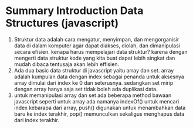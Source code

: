 # Summary Introduction Data Structures (javascript)
1. Struktur data adalah cara mengatur, menyimpan, dan mengorganisir data di dalam komputer agar dapat diakses, diolah, dan dimanipulasi secara efisien. kenapa harus mempelajari data struktur? karena dengan mengerti data struktur kode yang kita buat dapat lebih singkat dan mudah dibaca tentusaja akan lebih effisien.
2. Ada dua basic data struktur di javascript yaitu array dan set. array adalah kumpulan data dengan index sebagai penanda untuk aksesnya array dimulai dari index ke 0 dan seterusnya. sedangkan set mirip dengan array hanya saja set tidak boleh ada duplikasi data.
3. untuk memanipulasi array dan set ada beberapa method bawaan javascript seperti untuk array ada namanya indexOf() untuk mencari index kebarapa dari array, push() digunakan untuk menambahkan data baru ke index terakhir, pop() memunculkan sekaligus menghapus data dari index terakhir.